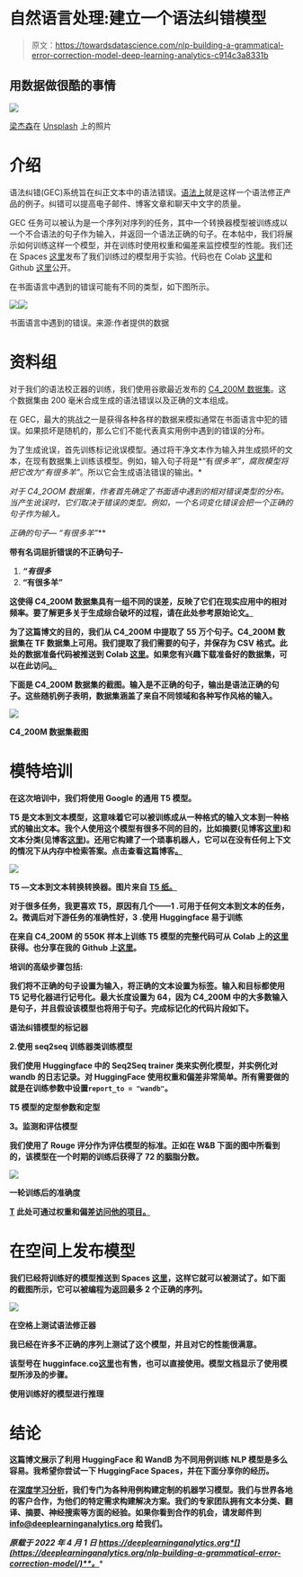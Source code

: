 # 自然语言处理:建立一个语法纠错模型

> 原文：<https://towardsdatascience.com/nlp-building-a-grammatical-error-correction-model-deep-learning-analytics-c914c3a8331b>

## 用数据做很酷的事情

![](img/c81a767e539122ad3d0e606d82b4fe44.png)

[梁杰森](https://unsplash.com/@ninjason?utm_source=medium&utm_medium=referral)在 [Unsplash](https://unsplash.com?utm_source=medium&utm_medium=referral) 上的照片

# 介绍

语法纠错(GEC)系统旨在纠正文本中的语法错误。[语法上](https://www.grammarly.com/)就是这样一个语法修正产品的例子。纠错可以提高电子邮件、博客文章和聊天中文字的质量。

GEC 任务可以被认为是一个序列对序列的任务，其中一个转换器模型被训练成以一个不合语法的句子作为输入，并返回一个语法正确的句子。在本帖中，我们将展示如何训练这样一个模型，并在训练时使用权重和偏差来监控模型的性能。我们还在 Spaces [这里](https://huggingface.co/spaces/deep-learning-analytics/GrammarCorrector)发布了我们训练过的模型用于实验。代码也在 Colab [这里](https://colab.research.google.com/drive/1KVB7TcDQraDw-B-NB9NzvZk2zGlv2PH-?authuser=5)和 Github [这里](https://github.com/priya-dwivedi/Deep-Learning/blob/master/GrammarCorrector/T5_Grammar.ipynb)公开。

在书面语言中遇到的错误可能有不同的类型，如下图所示。

![](img/5168a1258a949d1229ae966d0b82cab0.png)![](img/1ed81db69cc645ee2c6d0310c81349f2.png)

书面语言中遇到的错误。来源:作者提供的数据

# 资料组

对于我们的语法校正器的训练，我们使用谷歌最近发布的 [C4_200M 数据集](https://github.com/google-research-datasets/C4_200M-synthetic-dataset-for-grammatical-error-correction)。这个数据集由 200 毫米合成生成的语法错误以及正确的文本组成。

在 GEC，最大的挑战之一是获得各种各样的数据来模拟通常在书面语言中犯的错误。如果损坏是随机的，那么它们不能代表真实用例中遇到的错误的分布。

为了生成讹误，首先训练标记讹误模型。通过将干净文本作为输入并生成损坏的文本，在现有数据集上训练该模型。例如，输入句子将是*“有***很多羊”*，腐败模型将把它改为*“有很多羊”*。所以它会生成语法错误的输出。*

*对于 C4_2OOM 数据集，作者首先确定了书面语中遇到的相对错误类型的分布。当产生讹误时，它们取决于错误的类型。例如，一个名词变化错误会把一个正确的句子作为输入。*

*正确的句子— *“有***很多羊”***

**带有名词屈折错误的不正确句子-**

1.  ***“有很多***
2.  ****“有很多羊”****

**这使得 C4_200M 数据集具有一组不同的误差，反映了它们在现实应用中的相对频率。要了解更多关于生成综合破坏的过程，请在此处参考原始论文[。](https://aclanthology.org/2021.bea-1.4.pdf)**

**为了这篇博文的目的，我们从 C4_200M 中提取了 55 万个句子。C4_200M 数据集在 TF 数据集上可用。我们提取了我们需要的句子，并保存为 CSV 格式。此处的数据准备代码被推送到 Colab [这里](https://colab.research.google.com/drive/1qwf8l3UshZt2WKsb9xPCuWcfMJWelDou?authuser=5#scrollTo=vGIOWlz7u355)。如果您有兴趣下载准备好的数据集，可以在此访问[。](https://drive.google.com/drive/folders/1kKlGcinD_FhGXC0LztN4Ts605YXzMEVA?usp=sharing)**

**下面是 C4_200M 数据集的截图。输入是不正确的句子，输出是语法正确的句子。这些随机例子表明，数据集涵盖了来自不同领域和各种写作风格的输入。**

**![](img/5c7362d4d1125bd0dbea5018e1194676.png)**

**C4_200M 数据集截图**

# **模特培训**

**在这次培训中，我们将使用 Google 的通用 T5 模型。**

**T5 是文本到文本模型，这意味着它可以被训练成从一种格式的输入文本到一种格式的输出文本。我个人使用这个模型有很多不同的目的，比如摘要(见博客[这里](https://deeplearninganalytics.org/fine-tuning-a-t5-transformer-for-any-summarization-task/))和文本分类(见博客[这里](https://deeplearninganalytics.org/detect-fake-news-using-transformers/))。还用它构建了一个琐事机器人，它可以在没有任何上下文的情况下从内存中检索答案。点击查看这篇博客[。](https://medium.com/analytics-vidhya/build-a-trivia-bot-using-t5-transformer-345ff83205b6)**

**![](img/6b4ea7384dcc471ade53f945e0addad9.png)**

**T5 —文本到文本转换转换器。图片来自 [T5 纸。](https://arxiv.org/pdf/1910.10683.pdf)**

**对于很多任务，我更喜欢 T5，原因有几个——1 .可用于任何文本到文本的任务，2。微调后对下游任务的准确性好，3 .使用 Huggingface 易于训练**

**在来自 C4_200M 的 550K 样本上训练 T5 模型的完整代码可从 Colab 上的[这里](https://colab.research.google.com/drive/1KVB7TcDQraDw-B-NB9NzvZk2zGlv2PH-?authuser=5)获得。也分享在我的 Github 上[这里](https://github.com/priya-dwivedi/Deep-Learning/blob/master/GrammarCorrector/T5_Grammar.ipynb)。**

**培训的高级步骤包括:**

**我们将不正确的句子设置为输入，将正确的文本设置为标签。输入和目标都使用 T5 记号化器进行记号化。最大长度设置为 64，因为 C4_200M 中的大多数输入是句子，并且假设该模型也将用于句子。完成标记化的代码片段如下。**

**语法纠错模型的标记器**

**2.**使用 seq2seq 训练器类训练模型****

**我们使用 Huggingface 中的 Seq2Seq trainer 类来实例化模型，并实例化对 wandb 的日志记录。对 HuggingFace 使用权重和偏差非常简单。所有需要做的就是在训练参数中设置`report_to = "wandb"`。**

**T5 模型的定型参数和定型**

****3。监测和评估模型****

**我们使用了 Rouge 评分作为评估模型的标准。正如在 W&B 下面的图中所看到的，该模型在一个时期的训练后获得了 72 的胭脂分数。**

**![](img/f55029b3c077d6215d6100c0e5dbec6c.png)**

**一轮训练后的准确度**

**[T](https://wandb.ai/deep-learning-analytics/huggingface?workspace=user-deep-learning-analytics) 此处可通过权重和偏差[访问他的项目。](https://wandb.ai/deep-learning-analytics/GrammarErrorCorrector?workspace=user-deep-learning-analytics)**

# **在空间上发布模型**

**我们已经将训练好的模型推送到 Spaces [这里](https://huggingface.co/spaces/deep-learning-analytics/GrammarCorrector)，这样它就可以被测试了。如下面的截图所示，它可以被编程为返回最多 2 个正确的序列。**

**![](img/857f8978ac20152ad00bc75a34216023.png)**

**在空格上测试语法修正器**

**我已经在许多不正确的序列上测试了这个模型，并且对它的性能很满意。**

**该型号在 hugginface.co[这里](https://huggingface.co/deep-learning-analytics/GrammarCorrector)也有售，也可以直接使用。模型文档显示了使用模型所涉及的步骤。**

**使用训练好的模型进行推理**

# **结论**

**这篇博文展示了利用 HuggingFace 和 WandB 为不同用例训练 NLP 模型是多么容易。我希望你尝试一下 HuggingFace Spaces，并在下面分享你的经历。**

**在[深度学习分析](https://deeplearninganalytics.org/)，我们专门为各种用例构建定制的机器学习模型。我们与世界各地的客户合作，为他们的特定需求构建解决方案。我们的专家团队拥有文本分类、翻译、摘要、神经搜索等方面的经验。如果你看到合作的机会，请发邮件到 info@deeplearninganalytics.org 给我们。**

***原载于 2022 年 4 月 1 日 https://deeplearninganalytics.org*[](https://deeplearninganalytics.org/nlp-building-a-grammatical-error-correction-model/)**。****